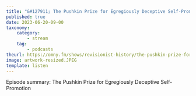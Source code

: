 ```yaml
---
title: "&#127911; The Pushkin Prize for Egregiously Deceptive Self-Promotion"
published: true
date: 2023-06-20-09-00
taxonomy:
    category:
        - stream
    tag:
        - podcasts
theurl: https://omny.fm/shows/revisionist-history/the-pushkin-prize-for-egregiously-deceptive-self-p
image: artwork-resized.JPEG
template: listen
---
```


Episode summary: The Pushkin Prize for Egregiously Deceptive Self-Promotion
